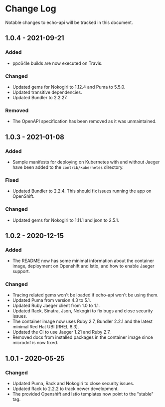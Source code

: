 # Change Log

Notable changes to echo-api will be tracked in this document.

## 1.0.4 - 2021-09-21

### Added

- ppc64le builds are now executed on Travis.

### Changed

- Updated gems for Nokogiri to 1.12.4 and Puma to 5.5.0.
- Updated transitive dependencies.
- Updated Bundler to 2.2.27.

### Removed

- The OpenAPI specification has been removed as it was unmaintained.

## 1.0.3 - 2021-01-08

### Added

- Sample manifests for deploying on Kubernetes with and without Jaeger have been added to the `contrib/kubernetes` directory.

### Fixed

- Updated Bundler to 2.2.4. This should fix issues running the app on OpenShift.

### Changed

- Updated gems for Nokogiri to 1.11.1 and json to 2.5.1.

## 1.0.2 - 2020-12-15

### Added

- The README now has some minimal information about the container image, deployment
  on Openshift and Istio, and how to enable Jaeger support.

### Changed

- Tracing related gems won't be loaded if echo-api won't be using them.
- Updated Puma from version 4.3 to 5.1.
- Updated Ruby Jaeger client from 1.0 to 1.1.
- Updated Rack, Sinatra, Json, Nokogiri to fix bugs and close security issues.
- The container image now uses Ruby 2.7, Bundler 2.2.1 and the latest minimal Red Hat UBI (RHEL 8.3).
- Updated the CI to use Jaeger 1.21 and Ruby 2.7.
- Removed docs from installed packages in the container image since microdnf is now fixed.

## 1.0.1 - 2020-05-25

### Changed

- Updated Puma, Rack and Nokogiri to close security issues.
- Updated Rack to 2.2.2 to track newer development.
- The provided Openshift and Istio templates now point to the "stable" tag.
